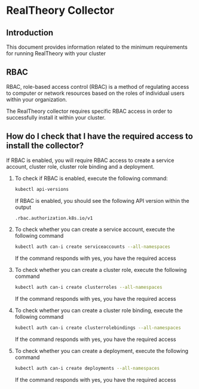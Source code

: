 # RealTheory Collector

## Introduction
This document provides information related to the minimum requirements for running RealTheory with your cluster

## RBAC
RBAC, role-based access control (RBAC) is a method of regulating access to computer or network resources based on the roles of individual users within your organization.

The RealTheory collector requires specific RBAC access in order to successfully install it within your cluster.

## How do I check that I have the required access to install the collector?

If RBAC is enabled, you will require RBAC access to create a service account, cluster role, cluster role binding and a deployment.

1. To check if RBAC is enabled, execute the following command:

    ```sh
    kubectl api-versions
    ```

    If RBAC is enabled, you should see the following API version within the output
    ```sh
    .rbac.authorization.k8s.io/v1
    ```

1. To check whether you can create a service account, execute the following command

    ```sh
    kubectl auth can-i create serviceaccounts --all-namespaces
    ```

    If the command responds with yes, you have the required access

1. To check whether you can create a cluster role, execute the following command

    ```sh
    kubectl auth can-i create clusterroles --all-namespaces
    ```

    If the command responds with yes, you have the required access

1. To check whether you can create a cluster role binding, execute the following command

    ```sh
    kubectl auth can-i create clusterrolebindings --all-namespaces
    ```

    If the command responds with yes, you have the required access

1. To check whether you can create a deployment, execute the following command

    ```sh
    kubectl auth can-i create deployments --all-namespaces
    ```

    If the command responds with yes, you have the required access